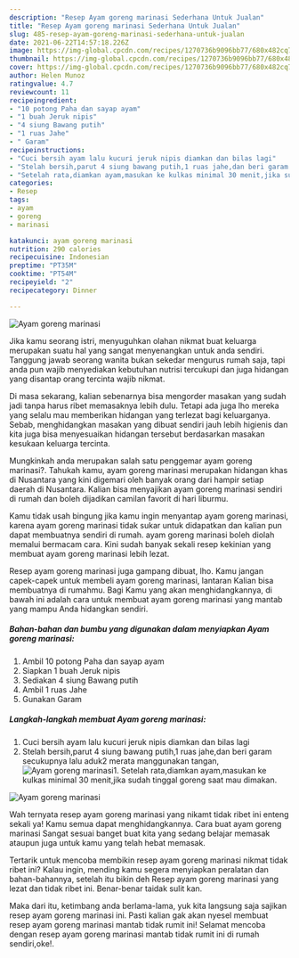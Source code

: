```yaml
---
description: "Resep Ayam goreng marinasi Sederhana Untuk Jualan"
title: "Resep Ayam goreng marinasi Sederhana Untuk Jualan"
slug: 485-resep-ayam-goreng-marinasi-sederhana-untuk-jualan
date: 2021-06-22T14:57:18.226Z
image: https://img-global.cpcdn.com/recipes/1270736b9096bb77/680x482cq70/ayam-goreng-marinasi-foto-resep-utama.jpg
thumbnail: https://img-global.cpcdn.com/recipes/1270736b9096bb77/680x482cq70/ayam-goreng-marinasi-foto-resep-utama.jpg
cover: https://img-global.cpcdn.com/recipes/1270736b9096bb77/680x482cq70/ayam-goreng-marinasi-foto-resep-utama.jpg
author: Helen Munoz
ratingvalue: 4.7
reviewcount: 11
recipeingredient:
- "10 potong Paha dan sayap ayam"
- "1 buah Jeruk nipis"
- "4 siung Bawang putih"
- "1 ruas Jahe"
- " Garam"
recipeinstructions:
- "Cuci bersih ayam lalu kucuri jeruk nipis diamkan dan bilas lagi"
- "Stelah bersih,parut 4 siung bawang putih,1 ruas jahe,dan beri garam secukupnya lalu aduk2 merata manggunakan tangan,"
- "Setelah rata,diamkan ayam,masukan ke kulkas minimal 30 menit,jika sudah tinggal goreng saat mau dimakan."
categories:
- Resep
tags:
- ayam
- goreng
- marinasi

katakunci: ayam goreng marinasi 
nutrition: 290 calories
recipecuisine: Indonesian
preptime: "PT35M"
cooktime: "PT54M"
recipeyield: "2"
recipecategory: Dinner

---
```



![Ayam goreng marinasi](https://img-global.cpcdn.com/recipes/1270736b9096bb77/680x482cq70/ayam-goreng-marinasi-foto-resep-utama.jpg)

Jika kamu seorang istri, menyuguhkan olahan nikmat buat keluarga merupakan suatu hal yang sangat menyenangkan untuk anda sendiri. Tanggung jawab seorang  wanita bukan sekedar mengurus rumah saja, tapi anda pun wajib menyediakan kebutuhan nutrisi tercukupi dan juga hidangan yang disantap orang tercinta wajib nikmat.

Di masa  sekarang, kalian sebenarnya bisa mengorder masakan yang sudah jadi tanpa harus ribet memasaknya lebih dulu. Tetapi ada juga lho mereka yang selalu mau memberikan hidangan yang terlezat bagi keluarganya. Sebab, menghidangkan masakan yang dibuat sendiri jauh lebih higienis dan kita juga bisa menyesuaikan hidangan tersebut berdasarkan masakan kesukaan keluarga tercinta. 



Mungkinkah anda merupakan salah satu penggemar ayam goreng marinasi?. Tahukah kamu, ayam goreng marinasi merupakan hidangan khas di Nusantara yang kini digemari oleh banyak orang dari hampir setiap daerah di Nusantara. Kalian bisa menyajikan ayam goreng marinasi sendiri di rumah dan boleh dijadikan camilan favorit di hari liburmu.

Kamu tidak usah bingung jika kamu ingin menyantap ayam goreng marinasi, karena ayam goreng marinasi tidak sukar untuk didapatkan dan kalian pun dapat membuatnya sendiri di rumah. ayam goreng marinasi boleh diolah memalui bermacam cara. Kini sudah banyak sekali resep kekinian yang membuat ayam goreng marinasi lebih lezat.

Resep ayam goreng marinasi juga gampang dibuat, lho. Kamu jangan capek-capek untuk membeli ayam goreng marinasi, lantaran Kalian bisa membuatnya di rumahmu. Bagi Kamu yang akan menghidangkannya, di bawah ini adalah cara untuk membuat ayam goreng marinasi yang mantab yang mampu Anda hidangkan sendiri.

<!--inarticleads1-->

##### Bahan-bahan dan bumbu yang digunakan dalam menyiapkan Ayam goreng marinasi:

1. Ambil 10 potong Paha dan sayap ayam
1. Siapkan 1 buah Jeruk nipis
1. Sediakan 4 siung Bawang putih
1. Ambil 1 ruas Jahe
1. Gunakan  Garam




<!--inarticleads2-->

##### Langkah-langkah membuat Ayam goreng marinasi:

1. Cuci bersih ayam lalu kucuri jeruk nipis diamkan dan bilas lagi
1. Stelah bersih,parut 4 siung bawang putih,1 ruas jahe,dan beri garam secukupnya lalu aduk2 merata manggunakan tangan,
<img src="https://img-global.cpcdn.com/steps/316fcdde242a5e79/160x128cq70/ayam-goreng-marinasi-langkah-memasak-2-foto.jpg" alt="Ayam goreng marinasi">1. Setelah rata,diamkan ayam,masukan ke kulkas minimal 30 menit,jika sudah tinggal goreng saat mau dimakan.
<img src="https://img-global.cpcdn.com/steps/179395c79465e47c/160x128cq70/ayam-goreng-marinasi-langkah-memasak-3-foto.jpg" alt="Ayam goreng marinasi">



Wah ternyata resep ayam goreng marinasi yang nikamt tidak ribet ini enteng sekali ya! Kamu semua dapat menghidangkannya. Cara buat ayam goreng marinasi Sangat sesuai banget buat kita yang sedang belajar memasak ataupun juga untuk kamu yang telah hebat memasak.

Tertarik untuk mencoba membikin resep ayam goreng marinasi nikmat tidak ribet ini? Kalau ingin, mending kamu segera menyiapkan peralatan dan bahan-bahannya, setelah itu bikin deh Resep ayam goreng marinasi yang lezat dan tidak ribet ini. Benar-benar taidak sulit kan. 

Maka dari itu, ketimbang anda berlama-lama, yuk kita langsung saja sajikan resep ayam goreng marinasi ini. Pasti kalian gak akan nyesel membuat resep ayam goreng marinasi mantab tidak rumit ini! Selamat mencoba dengan resep ayam goreng marinasi mantab tidak rumit ini di rumah sendiri,oke!.

